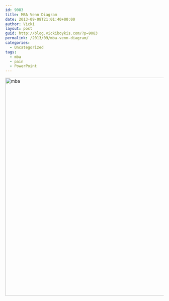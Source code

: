 ```yaml
---
id: 9083
title: MBA Venn Diagram
date: 2013-09-08T21:01:40+00:00
author: Vicki
layout: post
guid: http://blog.vickiboykis.com/?p=9083
permalink: /2013/09/mba-venn-diagram/
categories:
  - Uncategorized
tags:
  - mba
  - pain
  - PowerPoint
---
```

[<img class="aligncenter size-medium wp-image-9084" alt="mba" src="http://blog.vickiboykis.com/wp-content/uploads/2013/09/mba-580x692.png" width="580" height="692" />](http://blog.vickiboykis.com/wp-content/uploads/2013/09/mba.png)